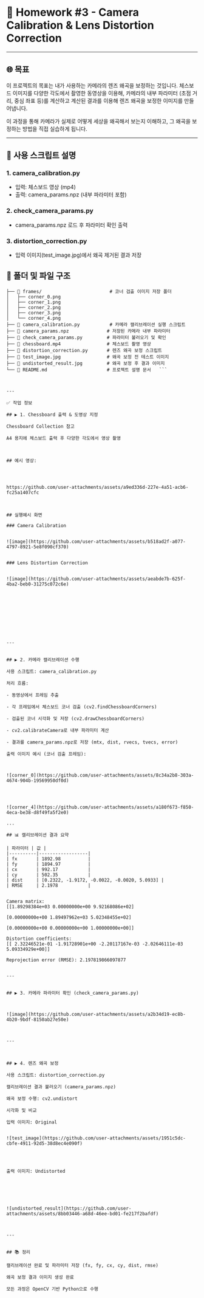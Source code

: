 # 🧮 Homework #3 - Camera Calibration & Lens Distortion Correction

---

## 🌐 목표

이 프로젝트의 목표는 내가 사용하는 카메라의 렌즈 왜곡을 보정하는 것입니다.
체스보드 이미지를 다양한 각도에서 촬영한 동영상을 이용해,
카메라의 내부 파라미터 (초점 거리, 중심 좌표 등)를 계산하고
계산된 결과를 이용해 렌즈 왜곡을 보정한 이미지를 만들어냅니다.

이 과정을 통해 카메라가 실제로 어떻게 세상을 왜곡해서 보는지 이해하고,
그 왜곡을 보정하는 방법을 직접 실습하게 됩니다.

---

## 📜 사용 스크립트 설명

### 1. camera_calibration.py
- 입력: 체스보드 영상 (mp4)
- 출력: camera_params.npz (내부 파라미터 포함)

### 2. check_camera_params.py
- camera_params.npz 로드 후 파라미터 확인 출력

### 3. distortion_correction.py
- 입력 이미지(test_image.jpg)에서 왜곡 제거된 결과 저장

## 📂 폴더 및 파일 구조

 ``` 📁 Camera_Calibration_Project/
├── 📁 frames/                         # 코너 검출 이미지 저장 폴더
│   ├── corner_0.png
│   ├── corner_1.png
│   ├── corner_2.png
│   ├── corner_3.png
│   └── corner_4.png
├── 📄 camera_calibration.py           # 카메라 캘리브레이션 실행 스크립트
├── 📄 camera_params.npz              # 저장된 카메라 내부 파라미터
├── 📄 check_camera_params.py         # 파라미터 불러오기 및 확인
├── 📄 chessboard.mp4                 # 체스보드 촬영 영상
├── 📄 distortion_correction.py       # 렌즈 왜곡 보정 스크립트
├── 📄 test_image.jpg                 # 왜곡 보정 전 테스트 이미지
├── 📄 undistorted_result.jpg         # 왜곡 보정 후 결과 이미지
└── 📄 README.md                      # 프로젝트 설명 문서   ``` 



---

✅ 작업 정보

## ▶ 1. Chessboard 출력 & 도영상 지정

Chessboard Collection 참고

A4 용지에 체스보드 출력 후 다양한 각도에서 영상 촬영



## 예시 영상: 




https://github.com/user-attachments/assets/a9ed336d-227e-4a51-acb6-fc25a1407cfc



## 실행예시 화면 

### Camera Calibration


![image](https://github.com/user-attachments/assets/b518ad2f-a077-4797-8921-5e8f090cf370)


### Lens Distortion Correction


![image](https://github.com/user-attachments/assets/aeabde7b-625f-4ba2-beb0-31275c072c6e)










---


## ▶ 2. 카메라 캘리브레이션 수행

사용 스크립트: camera_calibration.py

처리 흐름:

- 동영상에서 프레임 추출

- 각 프레임에서 체스보드 코너 검출 (cv2.findChessboardCorners)

- 검출된 코너 시각화 및 저장 (cv2.drawChessboardCorners)

- cv2.calibrateCamera로 내부 파라미터 계산

- 결과를 camera_params.npz로 저장 (mtx, dist, rvecs, tvecs, error)

출력 이미지 예시 (코너 검출 프레임):



![corner_0](https://github.com/user-attachments/assets/8c34a2b8-303a-4674-904b-19569950df0d)




![corner_4](https://github.com/user-attachments/assets/a180f673-f850-4eca-be38-d8f49fa5f2e0)

...

## 📊 캘리브레이션 결과 요약

| 파라미터 | 값 |
|----------|------------------|
| fx       | 1892.98          |
| fy       | 1894.97          |
| cx       | 992.17           |
| cy       | 502.35           |
| dist     | [0.2322, -1.9172, -0.0022, -0.0020, 5.0933] |
| RMSE     | 2.1978           |


Camera matrix:
[[1.89298384e+03 0.00000000e+00 9.92168086e+02]

 [0.00000000e+00 1.89497962e+03 5.02348455e+02]
 
 [0.00000000e+00 0.00000000e+00 1.00000000e+00]]

Distortion coefficients:
[[ 2.32246521e-01 -1.91728901e+00 -2.20117167e-03 -2.02646111e-03 5.09334929e+00]]

Reprojection error (RMSE): 2.197819866097877


---


## ▶ 3. 카메라 파라미터 확인 (check_camera_params.py)



![image](https://github.com/user-attachments/assets/a2b34d19-ec8b-4b20-9bdf-8150ab27e50e)



---



## ▶ 4. 렌즈 왜곡 보정

사용 스크립트: distortion_correction.py

캘리브레이션 결과 불러오기 (camera_params.npz)

왜곡 보정 수행: cv2.undistort

시각화 및 비교

입력 이미지: Original


![test_image](https://github.com/user-attachments/assets/1951c5dc-cbfe-4911-92d5-38d8ec4e090f)




출력 이미지: Undistorted






![undistorted_result](https://github.com/user-attachments/assets/8bb03446-a68d-46ee-bd01-fe217f2bafdf)



---


## 📚 정리

캘리브레이션 완료 및 파라미터 저장 (fx, fy, cx, cy, dist, rmse)

왜곡 보정 결과 이미지 생성 완료

모든 과정은 OpenCV 기반 Python으로 수행


